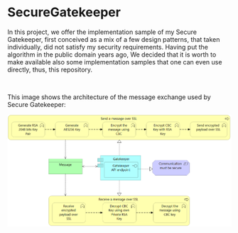 SecureGatekeeper
================

In this project, we offer the implementation sample of my Secure Gatekeeper,
first conceived as a mix of a few design patterns, that taken individually, did
not satisfy my security requirements. Having put the algorithm in the public
domain years ago, We decided that it is worth to make available also some
implementation samples that one can even use directly, thus, this repository.

 

This image shows the architecture of the message exchange used by Secure
Gatekeeper:

![](GatekeeperExchangeArchitecture.png)
